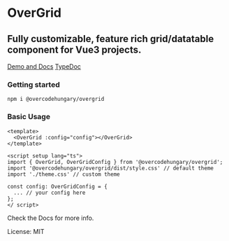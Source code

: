 # OverGrid
## Fully customizable, feature rich grid/datatable component for Vue3 projects.

[Demo and Docs](https://overgrid.overcode.hu)
[TypeDoc](https://overgrid.overcode.hu/typedoc/index.html)

### Getting started

```
npm i @overcodehungary/overgrid
```

### Basic Usage
```
<template>
  <OverGrid :config="config"></OverGrid>
</template>

<script setup lang="ts">
import { OverGrid, OverGridConfig } from '@overcodehungary/overgrid';
import '@overcodehungary/overgrid/dist/style.css' // default theme
import './theme.css' // custom theme

const config: OverGridConfig = {
  ... // your config here
};
</ script>
```

Check the Docs for more info.

License: MIT